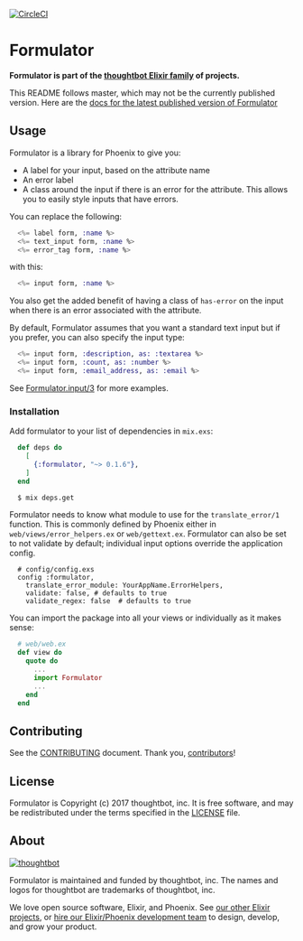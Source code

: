 [![CircleCI](https://circleci.com/gh/thoughtbot/formulator/tree/master.svg?style=svg&circle-token=91e22d7df81ae0ced6b7c1b37a804f657ab1e9de)](https://circleci.com/gh/thoughtbot/formulator/tree/master)

# Formulator

**Formulator is part of the [thoughtbot Elixir family][elixir-phoenix] of projects.**

This README follows master, which may not be the currently published version.
Here are the [docs for the latest published version of Formulator](https://hexdocs.pm/formulator)

## Usage

Formulator is a library for Phoenix to give you:
* A label for your input, based on the attribute name
* An error label
* A class around the input if there is an error for the attribute. This allows
  you to easily style inputs that have errors.

You can replace the following:
```elixir
  <%= label form, :name %>
  <%= text_input form, :name %>
  <%= error_tag form, :name %>
```

with this:
```elixir
  <%= input form, :name %>
```

You also get the added benefit of having a class of `has-error` on the input
when there is an error associated with the attribute.

By default, Formulator assumes that you want a standard text input but if you
prefer, you can also specify the input type:

```elixir
  <%= input form, :description, as: :textarea %>
  <%= input form, :count, as: :number %>
  <%= input form, :email_address, as: :email %>
```

See [Formulator.input/3](https://hexdocs.pm/formulator/Formulator.html#input/3) for more examples.

### Installation

Add formulator to your list of dependencies in `mix.exs`:

```elixir
  def deps do
    [
      {:formulator, "~> 0.1.6"},
    ]
  end
```

```bash
  $ mix deps.get
```

Formulator needs to know what module to use for the `translate_error/1`
function. This is commonly defined by Phoenix either in
`web/views/error_helpers.ex` or `web/gettext.ex`. Formulator can also
be set to not validate by default; individual input options override
the application config.
```
  # config/config.exs
  config :formulator,
    translate_error_module: YourAppName.ErrorHelpers,
    validate: false, # defaults to true
    validate_regex: false  # defaults to true
```

You can import the package into all your views or individually as it makes
sense:
```elixir
  # web/web.ex
  def view do
    quote do
      ...
      import Formulator
      ...
    end
  end
```

## Contributing

See the [CONTRIBUTING] document.
Thank you, [contributors]!

  [CONTRIBUTING]: CONTRIBUTING.md
  [contributors]: https://github.com/thoughtbot/formulator/graphs/contributors

## License

Formulator is Copyright (c) 2017 thoughtbot, inc.
It is free software, and may be redistributed
under the terms specified in the [LICENSE] file.

  [LICENSE]: /LICENSE

## About

[![thoughtbot][thoughtbot-logo]][thoughtbot]

Formulator is maintained and funded by thoughtbot, inc.
The names and logos for thoughtbot are trademarks of thoughtbot, inc.

We love open source software, Elixir, and Phoenix. See [our other Elixir
projects][elixir-phoenix], or [hire our Elixir/Phoenix development team][hire]
to design, develop, and grow your product.

  [thoughtbot]: https://thoughtbot.com?utm_source=github
  [thoughtbot-logo]: http://presskit.thoughtbot.com/images/thoughtbot-logo-for-readmes.svg
  [elixir-phoenix]: https://thoughtbot.com/services/elixir-phoenix?utm_source=github
  [hire]: https://thoughtbot.com?utm_source=github
